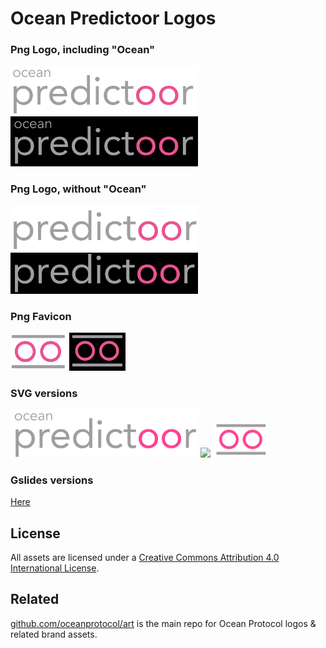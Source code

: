 # Ocean Predictoor Logos

### Png Logo, including "Ocean"

<img src="logo-ocean-predictoor-white-bk.png" width="300" />

<img src="logo-ocean-predictoor-black-bk.png" width="300" />

### Png Logo, without "Ocean"

<img src="logo-predictoor-white-bk.png" width="300" />

<img src="logo-predictoor-black-bk.png" width="300" />

### Png Favicon

<img src="favicon-predictoor-white-bk.png" width="90" />

<img src="favicon-predictoor-black-bk.png" width="90" />

### SVG versions

<img src="logo-ocean-predictoor-white-bk.svg" width="300" />

<img src="logo-predictoor.svg-white-bk" width="300" />

<img src="favicon-predictoor-white-bk.svg" width="90" />

### Gslides versions

[Here](https://docs.google.com/presentation/d/18D5b16p9re0g-IyZ5h0Db3Qb9zcLcmJGg4NwalN2h3g/edit#slide=id.g20f5357f625_0_1666)

## License

All assets are licensed under a [Creative Commons Attribution 4.0 International License](http://creativecommons.org/licenses/by/4.0/).

## Related

[github.com/oceanprotocol/art](https://github.com/oceanprotocol/art) is the main repo for Ocean Protocol logos & related brand assets.